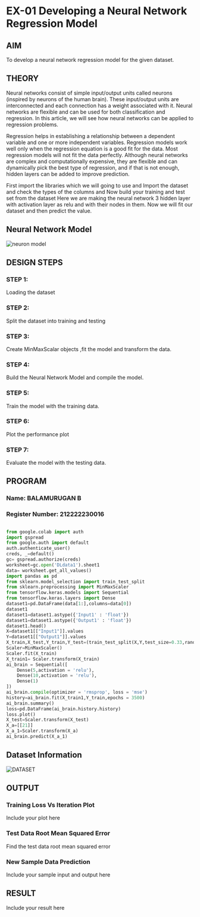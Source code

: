 # EX-01 Developing a Neural Network Regression Model

## AIM

To develop a neural network regression model for the given dataset.

## THEORY

Neural networks consist of simple input/output units called neurons (inspired by neurons of the human brain). These input/output units are interconnected and each connection has a weight associated with it. Neural networks are flexible and can be used for both classification and regression. In this article, we will see how neural networks can be applied to regression problems.

Regression helps in establishing a relationship between a dependent variable and one or more independent variables. Regression models work well only when the regression equation is a good fit for the data. Most regression models will not fit the data perfectly. Although neural networks are complex and computationally expensive, they are flexible and can dynamically pick the best type of regression, and if that is not enough, hidden layers can be added to improve prediction.

First import the libraries which we will going to use and Import the dataset and check the types of the columns and Now build your training and test set from the dataset Here we are making the neural network 3 hidden layer with activation layer as relu and with their nodes in them. Now we will fit our dataset and then predict the value.

## Neural Network Model
![neuron model](https://github.com/BALA291/basic-nn-model/assets/120717501/99db3e2c-f02f-4fd9-938f-e7f7e21ff9bb)


## DESIGN STEPS

### STEP 1:

Loading the dataset

### STEP 2:

Split the dataset into training and testing

### STEP 3:

Create MinMaxScalar objects ,fit the model and transform the data.

### STEP 4:

Build the Neural Network Model and compile the model.

### STEP 5:

Train the model with the training data.

### STEP 6:

Plot the performance plot

### STEP 7:

Evaluate the model with the testing data.

## PROGRAM
### Name: BALAMURUGAN B
### Register Number: 212222230016
```python

from google.colab import auth
import gspread
from google.auth import default
auth.authenticate_user()
creds, _=default()
gc= gspread.authorize(creds)
worksheet=gc.open('DLdata1').sheet1
data= worksheet.get_all_values()
import pandas as pd
from sklearn.model_selection import train_test_split
from sklearn.preprocessing import MinMaxScaler
from tensorflow.keras.models import Sequential
from tensorflow.keras.layers import Dense
dataset1=pd.DataFrame(data[1:],columns=data[0])
dataset1
dataset1=dataset1.astype({'Input1' : 'float'})
dataset1=dataset1.astype({'Output1' : 'float'})
dataset1.head()
X=dataset1[["Input1"]].values
Y=dataset1[["Output1"]].values
X_train,X_test,Y_train,Y_test=(train_test_split(X,Y,test_size=0.33,random_state=20))
Scaler=MinMaxScaler()
Scaler.fit(X_train)
X_train1= Scaler.transform(X_train)
ai_brain = Sequential([
    Dense(5,activation = 'relu'),
    Dense(10,activation = 'relu'),
    Dense(1)
])
ai_brain.compile(optimizer = 'rmsprop', loss = 'mse')
history=ai_brain.fit(X_train1,Y_train,epochs = 3500)
ai_brain.summary()
loss=pd.DataFrame(ai_brain.history.history)
loss.plot()
X_test=Scaler.transform(X_test)
X_a=[[21]]
X_a_1=Scaler.transform(X_a)
ai_brain.predict(X_a_1)
```
## Dataset Information

![DATASET](https://github.com/BALA291/basic-nn-model/assets/120717501/71702328-e1a8-449f-94ab-35e3fbd37a49)

## OUTPUT

### Training Loss Vs Iteration Plot

Include your plot here

### Test Data Root Mean Squared Error

Find the test data root mean squared error

### New Sample Data Prediction

Include your sample input and output here

## RESULT

Include your result here
